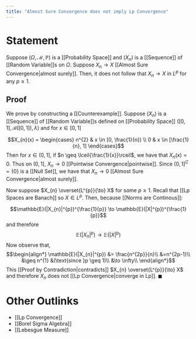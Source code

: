 ```yaml
---
title: "Almost Sure Convergence does not imply Lp Convergence"
---
```


# Statement
Suppose $(\Omega, \mathcal{M}, \mathbb{P})$ is a [[Probability Space]] and $(X_{n})$ is a [[Sequence]] of [[Random Variable]]s on $\Omega$. Suppose $X_{n} \to X$ [[Almost Sure Convergence|almost surely]]. Then, it does not follow that $X_{n} \to X$ in $L^{p}$ for any $p \geq 1$.

## Proof
We prove by constructing a [[Counterexample]]. Suppose $(X_{n})$ is a [[Sequence]] of [[Random Variable]]s defined on [[Probability Space]] $([0,1], \mathcal{B}([0,1]), \lambda)$ and for $x \in [0,1]$

$$X_{n}(x) = \begin{cases} n^{2} & x \in [0, \frac{1}{n}) \\ 0 & x \in [\frac{1}{n}, 1] \end{cases}$$
Then for $x \in (0, 1]$, if $n \geq \lceil{\frac{1}{x}}\rceil$, we have that $X_{n}(x) = 0$. Thus on $(0, 1]$, $X_{n} \to 0$ [[Pointwise Convergence|pointwise]]. Since $(0, 1]^{C} = \{0\}$ is a [[Null Set]], we have that $X_{n} \to 0$ [[Almost Sure Convergence|almost surely]].

Now suppose $X_{n} \overset{L^{p}}{\to} X$ for some $p \geq 1$. Recall that [[Lp Spaces are Banach]] so $X \in L^{p}$. Then, because [[Norms are Continous]]:

$$\mathbb{E}(|X_{n}|^{p})^{\frac{1}{p}} \to \mathbb{E}(|X|^{p})^{\frac{1}{p}}$$
and therefore
$$\mathbb{E}(|X_{n}|^{p}) \to \mathbb{E}(|X|^{p})$$
Now observe that,
$$\begin{align*}
\mathbb{E}(|X_{n}|^{p}) &= \frac{n^{2p}}{n}\\
&=n^{2p-1}\\
&\geq n^{1} &(\text{since }p \geq 1)\\
&\to \infty\\
\end{align*}$$
This [[Proof by Contradiction|contradicts]] $X_{n} \overset{L^{p}}{\to} X$ and therefore $X_{n}$ does not [[Lp Convergence|converge in Lp]]. $\blacksquare$


# Other Outlinks
- [[Lp Convergence]]
- [[Borel Sigma Algebra]]
- [[Lebesgue Measure]]